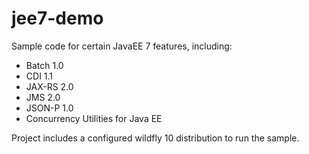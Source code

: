 # jee7-demo

Sample code for certain JavaEE 7 features, including:
* Batch 1.0
* CDI 1.1
* JAX-RS 2.0
* JMS 2.0
* JSON-P 1.0
* Concurrency Utilities for Java EE

Project includes a configured wildfly 10 distribution to run the sample.